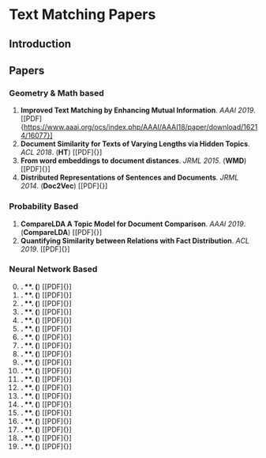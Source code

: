 # Text Matching Papers

## Introduction

## Papers

### Geometry & Math based
1. **Improved Text Matching by Enhancing Mutual Information**. *AAAI 2019*. [[PDF]{https://www.aaai.org/ocs/index.php/AAAI/AAAI18/paper/download/16214/16077}]
2. **Document Similarity for Texts of Varying Lengths via Hidden Topics**. *ACL 2018*. (**HT**) [[PDF]{}]
3. **From word embeddings to document distances**. *JRML 2015*. (**WMD**) [[PDF]{}]
4. **Distributed Representations of Sentences and Documents**. *JRML 2014*. (**Doc2Vec**) [[PDF]{}]

### Probability Based
1. **CompareLDA A Topic Model for Document Comparison**. *AAAI 2019*. (**CompareLDA**) [[PDF]{}]
2. **Quantifying Similarity between Relations with Fact Distribution**. *ACL 2019*. [[PDF]{}]

### Neural Network Based
0. ****. **. (****) [[PDF]{}]
0. ****. **. (****) [[PDF]{}]
0. ****. **. (****) [[PDF]{}]
0. ****. **. (****) [[PDF]{}]
0. ****. **. (****) [[PDF]{}]
0. ****. **. (****) [[PDF]{}]
0. ****. **. (****) [[PDF]{}]
0. ****. **. (****) [[PDF]{}]
0. ****. **. (****) [[PDF]{}]
0. ****. **. (****) [[PDF]{}]
0. ****. **. (****) [[PDF]{}]
0. ****. **. (****) [[PDF]{}]
0. ****. **. (****) [[PDF]{}]
0. ****. **. (****) [[PDF]{}]
0. ****. **. (****) [[PDF]{}]
0. ****. **. (****) [[PDF]{}]
0. ****. **. (****) [[PDF]{}]
0. ****. **. (****) [[PDF]{}]
0. ****. **. (****) [[PDF]{}]
0. ****. **. (****) [[PDF]{}]

